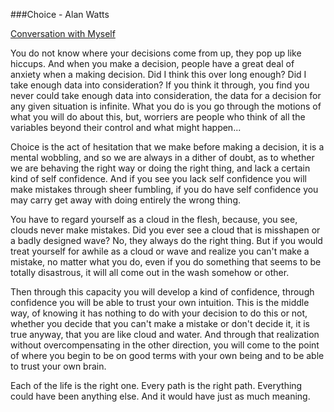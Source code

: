 ###Choice - Alan Watts

[Conversation with Myself](https://youtu.be/D7CH9cRN8Rg)

You do not know where your decisions come from up, they pop up like hiccups. And when you make a decision, people have a great deal of anxiety when a making decision. Did I think this over long enough? Did I take enough data into consideration? If you think it through, you find you never could take enough data into consideration, the data for a decision for any given situation is infinite. What you do is you go through the motions of what you will do about this, but, worriers are people who think of all the variables beyond their control and what might happen...
 
Choice is the act of hesitation that we make before making a decision, it is a mental wobbling, and so we are always in a dither of doubt, as to whether we are behaving the right way or doing the right thing, and lack a certain kind of self confidence.  And if you see you lack self confidence you will make mistakes through sheer fumbling, if you do have self confidence you may carry get away with doing entirely the wrong thing.  
 
You have to regard yourself as a cloud in the flesh, because, you see, clouds never make mistakes. Did you ever see a cloud that is misshapen or a badly designed wave? No, they always do the right thing. But if you would treat yourself for awhile as a cloud or wave and realize you can't make a mistake, no matter what you do, even if you do something that seems to be totally disastrous, it will all come out in the wash somehow or other.  
 
Then through this capacity you will develop a kind of confidence, through confidence you will be able to trust your own intuition. This is the middle way, of knowing it has nothing to do with your decision to do this or not, whether you decide that you can't make a mistake or don't decide it, it is true anyway, that you are like cloud and water. And through that realization without overcompensating in the other direction, you will come to the point of where you begin to be on good terms with your own being and to be able to trust your own brain. 

Each of the life is the right one. Every path is the right path. Everything could have been anything else. And it would have just as much meaning.